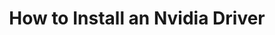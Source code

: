 ---
lang: de
layout: doc
redirect_from:
- /de/doc/InstallNvidiaDriver/
- /de/doc/install-nvidia-driver/
- /de/wiki/InstallNvidiaDriver/
redirect_to: https://github.com/Qubes-Community/Contents/blob/master/docs/configuration/install-nvidia-driver.md
ref: 96
title: How to Install an Nvidia Driver
---